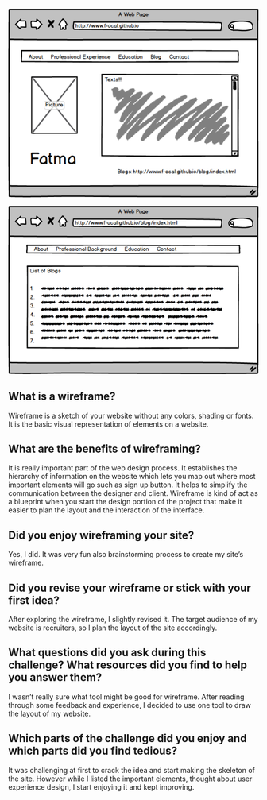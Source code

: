![wireframe of the website](./imgs/wireframe-index-1.png)

![wireframe of index](./imgs/wireframe-blog-index.png)

## What is a wireframe?

Wireframe is a sketch of your website without any colors, shading or fonts. It is the basic visual representation of elements on a website.

## What are the benefits of wireframing?

It is really important part of the web design process. It establishes the hierarchy of information on the website which lets you map out where most important elements will go such as sign up button. It helps to simplify the communication between the designer and client. Wireframe is kind of act as a blueprint when you start the design portion of the project that make it easier to plan the layout and the interaction of the interface.

## Did you enjoy wireframing your site?

Yes, I did. It was very fun also brainstorming process to create my site’s wireframe.

## Did you revise your wireframe or stick with your first idea?

After exploring the wireframe, I slightly revised it. The target audience of my website is recruiters, so I plan the layout of the site accordingly.

## What questions did you ask during this challenge? What resources did you find to help you answer them?

I wasn’t really sure what tool might be good for wireframe. After reading through some feedback and experience, I  decided to use one tool to draw the layout of my website.

## Which parts of the challenge did you enjoy and which parts did you find tedious?

It was challenging at first to crack the idea and start making the skeleton of the site.  However while I listed the important elements, thought about user experience design, I start enjoying it and kept improving.
